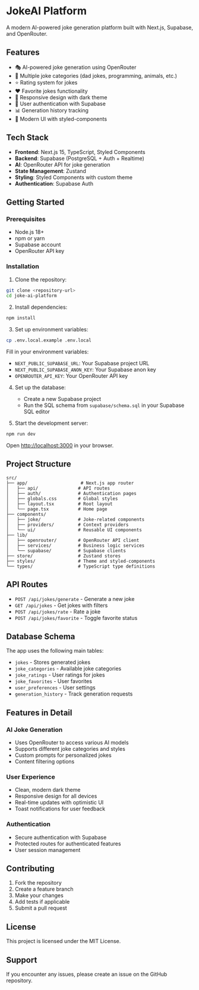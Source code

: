 # JokeAI Platform

A modern AI-powered joke generation platform built with Next.js, Supabase, and OpenRouter.

## Features

- 🎭 AI-powered joke generation using OpenRouter
- 🎯 Multiple joke categories (dad jokes, programming, animals, etc.)
- ⭐ Rating system for jokes
- ❤️ Favorite jokes functionality
- 📱 Responsive design with dark theme
- 🔐 User authentication with Supabase
- 📊 Generation history tracking
- 🎨 Modern UI with styled-components

## Tech Stack

- **Frontend**: Next.js 15, TypeScript, Styled Components
- **Backend**: Supabase (PostgreSQL + Auth + Realtime)
- **AI**: OpenRouter API for joke generation
- **State Management**: Zustand
- **Styling**: Styled Components with custom theme
- **Authentication**: Supabase Auth

## Getting Started

### Prerequisites

- Node.js 18+ 
- npm or yarn
- Supabase account
- OpenRouter API key

### Installation

1. Clone the repository:
```bash
git clone <repository-url>
cd joke-ai-platform
```

2. Install dependencies:
```bash
npm install
```

3. Set up environment variables:
```bash
cp .env.local.example .env.local
```

Fill in your environment variables:
- `NEXT_PUBLIC_SUPABASE_URL`: Your Supabase project URL
- `NEXT_PUBLIC_SUPABASE_ANON_KEY`: Your Supabase anon key
- `OPENROUTER_API_KEY`: Your OpenRouter API key

4. Set up the database:
   - Create a new Supabase project
   - Run the SQL schema from `supabase/schema.sql` in your Supabase SQL editor

5. Start the development server:
```bash
npm run dev
```

Open [http://localhost:3000](http://localhost:3000) in your browser.

## Project Structure

```
src/
├── app/                    # Next.js app router
│   ├── api/               # API routes
│   ├── auth/              # Authentication pages
│   ├── globals.css        # Global styles
│   ├── layout.tsx         # Root layout
│   └── page.tsx           # Home page
├── components/
│   ├── joke/              # Joke-related components
│   ├── providers/         # Context providers
│   └── ui/                # Reusable UI components
├── lib/
│   ├── openrouter/        # OpenRouter API client
│   ├── services/          # Business logic services
│   └── supabase/          # Supabase clients
├── store/                 # Zustand stores
├── styles/                # Theme and styled-components
└── types/                 # TypeScript type definitions
```

## API Routes

- `POST /api/jokes/generate` - Generate a new joke
- `GET /api/jokes` - Get jokes with filters
- `POST /api/jokes/rate` - Rate a joke
- `POST /api/jokes/favorite` - Toggle favorite status

## Database Schema

The app uses the following main tables:
- `jokes` - Stores generated jokes
- `joke_categories` - Available joke categories
- `joke_ratings` - User ratings for jokes
- `joke_favorites` - User favorites
- `user_preferences` - User settings
- `generation_history` - Track generation requests

## Features in Detail

### AI Joke Generation
- Uses OpenRouter to access various AI models
- Supports different joke categories and styles
- Custom prompts for personalized jokes
- Content filtering options

### User Experience
- Clean, modern dark theme
- Responsive design for all devices
- Real-time updates with optimistic UI
- Toast notifications for user feedback

### Authentication
- Secure authentication with Supabase
- Protected routes for authenticated features
- User session management

## Contributing

1. Fork the repository
2. Create a feature branch
3. Make your changes
4. Add tests if applicable
5. Submit a pull request

## License

This project is licensed under the MIT License.

## Support

If you encounter any issues, please create an issue on the GitHub repository.